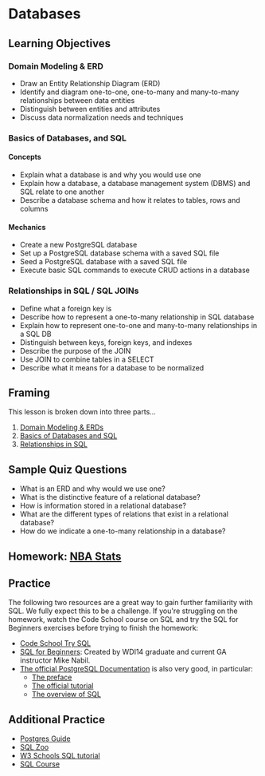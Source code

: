 # Databases

## Learning Objectives

### Domain Modeling & ERD

- Draw an Entity Relationship Diagram (ERD)
- Identify and diagram one-to-one, one-to-many and many-to-many relationships between data entities
- Distinguish between entities and attributes
- Discuss data normalization needs and techniques

### Basics of Databases, and SQL

#### Concepts

- Explain what a database is and why you would use one
- Explain how a database, a database management system (DBMS) and SQL relate to one another
- Describe a database schema and how it relates to tables, rows and columns

#### Mechanics
- Create a new PostgreSQL database
- Set up a PostgreSQL database schema with a saved SQL file
- Seed a PostgreSQL database with a saved SQL file
- Execute basic SQL commands to execute CRUD actions in a database

### Relationships in SQL / SQL JOINs

- Define what a foreign key is
- Describe how to represent a one-to-many relationship in SQL database
- Explain how to represent one-to-one and many-to-many relationships in a SQL DB
- Distinguish between keys, foreign keys, and indexes
- Describe the purpose of the JOIN
- Use JOIN to combine tables in a SELECT
- Describe what it means for a database to be normalized

## Framing

This lesson is broken down into three parts...

1. [Domain Modeling & ERDs](erd_domains.md)
2. [Basics of Databases and SQL](sql_basics.md)
3. [Relationships in SQL](sql_relationships.md)

## Sample Quiz Questions

* What is an ERD and why would we use one?
* What is the distinctive feature of a relational database?
* How is information stored in a relational database?
* What are the different types of relations that exist in a relational database?
* How do we indicate a one-to-many relationship in a database?

## Homework: [NBA Stats](https://github.com/ga-wdi-exercises/nba_stats)

## Practice

The following two resources are a great way to gain further familiarity with SQL. We fully expect this to be a challenge. If you're struggling on the homework, watch the Code School course on SQL and try the SQL for Beginners exercises before trying to finish the homework:

- [Code School Try SQL](https://www.codeschool.com/courses/try-sql)
- [SQL for Beginners](https://www.codewars.com/collections/sql-for-beginners/): Created by WDI14 graduate and current GA instructor Mike Nabil.
- [The official PostgreSQL Documentation](https://www.postgresql.org/docs/9.3/static/index.html) is also very good, in particular:
  - [The preface](https://www.postgresql.org/docs/9.3/static/preface.html)
  - [The official tutorial](https://www.postgresql.org/docs/9.3/static/tutorial.html)
  - [The overview of SQL](https://www.postgresql.org/docs/9.3/static/sql.html)

## Additional Practice

- [Postgres Guide](http://postgresguide.com/)
- [SQL Zoo](https://sqlzoo.net/)
- [W3 Schools SQL tutorial](https://www.w3schools.com/sql/)
- [SQL Course](http://www.sqlcourse.com/)
